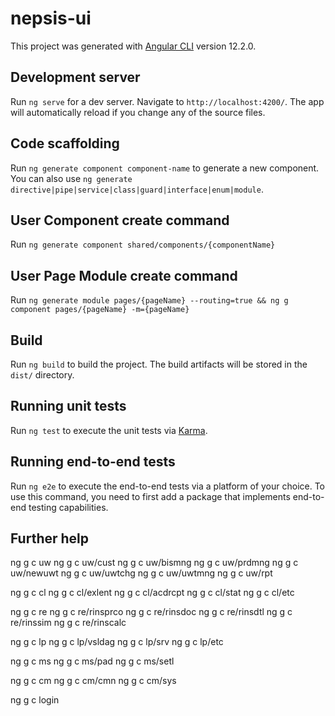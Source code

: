 # nepsis-ui

This project was generated with [Angular CLI](https://github.com/angular/angular-cli) version 12.2.0.

## Development server

Run `ng serve` for a dev server. Navigate to `http://localhost:4200/`. The app will automatically reload if you change any of the source files.

## Code scaffolding

Run `ng generate component component-name` to generate a new component. You can also use `ng generate directive|pipe|service|class|guard|interface|enum|module`.

## User Component create command

Run `ng generate component shared/components/{componentName}`

## User Page Module create command

Run `ng generate module pages/{pageName} --routing=true && ng g component pages/{pageName} -m={pageName}`

## Build

Run `ng build` to build the project. The build artifacts will be stored in the `dist/` directory.

## Running unit tests

Run `ng test` to execute the unit tests via [Karma](https://karma-runner.github.io).

## Running end-to-end tests

Run `ng e2e` to execute the end-to-end tests via a platform of your choice. To use this command, you need to first add a package that implements end-to-end testing capabilities.

## Further help

ng g c uw
ng g c uw/cust
ng g c uw/bismng
ng g c uw/prdmng
ng g c uw/newuwt
ng g c uw/uwtchg
ng g c uw/uwtmng
ng g c uw/rpt

ng g c cl
ng g c cl/exlent
ng g c cl/acdrcpt
ng g c cl/stat
ng g c cl/etc
	
ng g c re
ng g c re/rinsprco
ng g c re/rinsdoc
ng g c re/rinsdtl
ng g c re/rinssim
ng g c re/rinscalc

ng g c lp
ng g c lp/vsldag
ng g c lp/srv
ng g c lp/etc
	
ng g c ms
ng g c ms/pad
ng g c ms/setl
	
ng g c cm
ng g c cm/cmn
ng g c cm/sys
		
ng g c login

